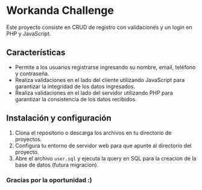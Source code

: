 # Workanda Challenge

Este proyecto consiste en CRUD de registro con validaciones y un login en PHP y JavaScript.

## Características

- Permite a los usuarios registrarse ingresando su nombre, email, teléfono y contraseña.
- Realiza validaciones en el lado del cliente utilizando JavaScript para garantizar la integridad de los datos ingresados.
- Realiza validaciones en el lado del servidor utilizando PHP para garantizar la consistencia de los datos recibidos.
  
## Instalación y configuración

1. Clona el repositorio o descarga los archivos en tu directorio de proyectos.
2. Configura tu entorno de servidor web para que apunte al directorio del proyecto.
3. Abre el archivo `user.sql` y ejecuta la query en SQL para la creacion de la base de datos (futura migracion).

### Gracias por la oportunidad :)
